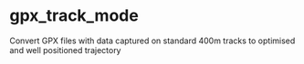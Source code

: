 # gpx_track_mode
Convert GPX files with data captured on standard 400m tracks to optimised and well positioned trajectory

